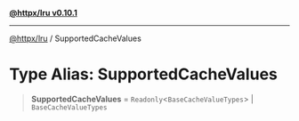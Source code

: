 [**@httpx/lru v0.10.1**](../README.md)

***

[@httpx/lru](../README.md) / SupportedCacheValues

# Type Alias: SupportedCacheValues

> **SupportedCacheValues** = `Readonly`\<`BaseCacheValueTypes`\> \| `BaseCacheValueTypes`
